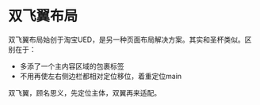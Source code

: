 # 双飞翼布局

双飞翼布局始创于淘宝UED，是另一种页面布局解决方案。其实和圣杯类似。区别在于：

 - 多添了一个主内容区域的包裹标签
 - 不用再使左右侧边栏都相对定位移位，着重定位main
 
双飞翼，顾名思义，先定位主体，双翼再来适配。